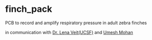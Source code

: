 # finch_pack
PCB to record and amplify respiratory pressure in adult zebra finches

in communication with [Dr. Lena Veit(UCSF)](https://profiles.ucsf.edu/lena.veit) and [Umesh Mohan](https://github.com/umeshmohan?tab=repositories)
